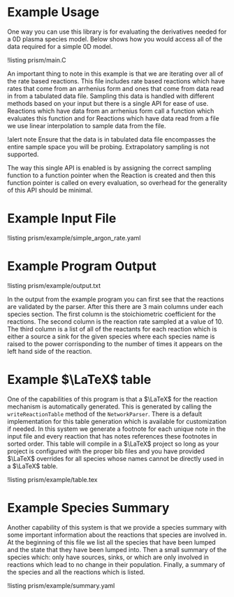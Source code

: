 # Example Usage

One way you can use this library is for evaluating the derivatives needed for a 0D plasma species model. Below shows how you would access all of the data required for a simple 0D model.

!listing prism/main.C

An important thing to note in this example is that we are iterating over all of the rate based reactions. This file includes rate based reactions which have rates that come from an arrhenius form and ones that come from data read in from a tabulated data file. Sampling this data is handled with different methods based on your input but there is a single API for ease of use. Reactions which have data from an arrhenius form call a function which evaluates this function and for Reactions which have data read from a file we use linear interpolation to sample data from the file.

!alert note
Ensure that the data is in tabulated data file encompasses the entire sample space you will be probing. Extrapolatory sampling is not supported.

The way this single API is enabled is by assigning the correct sampling function to a function pointer when the Reaction is created and then this function pointer is called on every evaluation, so overhead for the generality of this API should be minimal.

# Example Input File

!listing prism/example/simple_argon_rate.yaml

# Example Program Output

!listing prism/example/output.txt

In the output from the example program you can first see that the reactions are validated by the parser. After this there are 3 main columns under each species section. The first column is the stoichiometric coefficient for the reactions. The second column is the reaction rate sampled at a value of 10. The third column is a list of all of the reactants for each reaction which is either a source a sink for the given species where each species name is raised to the power corrisponding to the number of times it appears on the left hand side of the reaction.

# Example $\LaTeX$ table

One of the capabilities of this program is that a $\LaTeX$ for the reaction mechanism is automatically generated. This is generated by calling the `writeReactionTable` method of the `NetworkParser`. There is a default implementation for this table generation which is available for customization if needed. In this system we generate a footnote for each unique note in the input file and every reaction that has notes references these footnotes in sorted order. This table will compile in a $\LaTeX$ project so long as your project is configured with the proper bib files and you have provided $\LaTeX$ overrides for all species whose names cannot be directly used in a $\LaTeX$ table.

!listing prism/example/table.tex

# Example Species Summary

Another capability of this system is that we provide a species summary with some important information about the reactions that species are involved in. At the beginning of this file we list all the species that have been lumped and the state that they have been lumped into. Then a small summary of the species which: only have sources, sinks, or which are only involved in reactions which lead to no change in their population. Finally, a summary of the species and all the reactions which is listed.

!listing prism/example/summary.yaml

